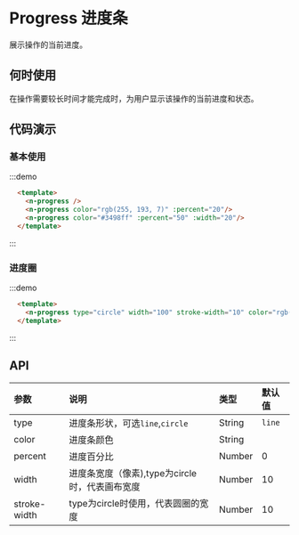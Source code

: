 # Progress 进度条
展示操作的当前进度。

## 何时使用
在操作需要较长时间才能完成时，为用户显示该操作的当前进度和状态。

## 代码演示

### 基本使用
:::demo
```html
  <template>
    <n-progress />
    <n-progress color="rgb(255, 193, 7)" :percent="20"/>
    <n-progress color="#3498ff" :percent="50" :width="20"/>
  </template>

```
:::

### 进度圈
:::demo
```html
  <template>
    <n-progress type="circle" width="100" stroke-width="10" color="rgb(52, 152, 255)" :percent="50"/>
  </template>

```
:::

## API

| 参数 | 说明 | 类型 | 默认值 |
| :--- | :--- | :--- | :--- |
| type | 进度条形状，可选`line`,`circle` | String | `line` |
| color | 进度条颜色 | String | |
| percent | 进度百分比 | Number | 0 |
| width | 进度条宽度（像素),type为circle时，代表画布宽度 | Number | 10 |
| stroke-width | type为circle时使用，代表圆圈的宽度 | Number | 10 |

